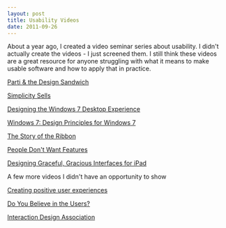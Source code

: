 ```yaml
---
layout: post
title: Usability Videos
date: 2011-09-26
---
```


About a year ago, I created a video seminar series about usability. I didn't actually create the videos - I just screened them. I still think these videos are a great resource for anyone struggling with what it means to make usable software and how to apply that in practice.

[Parti & the Design Sandwich](http://www.lukew.com/ff/entry.asp?821)

[Simplicity Sells](http://www.ted.com/talks/lang/eng/david_pogue_says_simplicity_sells.html)

[Designing the Windows 7 Desktop Experience](http://channel9.msdn.com/Events/MIX/MIX09/C26F)

[Windows 7: Design Principles for Windows 7](http://channel9.msdn.com/blogs/pdc2008/pc22)

[The Story of the Ribbon](http://channel9.msdn.com/Events/MIX/MIX08/UX09)

[People Don't Want Features](http://uxweek.com/2010/videos/video-2010-paula-wellings-cameron-gray)

[Designing Graceful, Gracious Interfaces for iPad](http://www.omnigroup.com/blog/entry/designing_graceful_gracious_interfaces_for_ipad/)

A few more videos I didn't have an opportunity to show

[Creating positive user experiences](http://www.youtube.com/GoogleDevelopers#p/search/114/jeIv7b5lv74)

[Do You Believe in the Users?](http://www.google.com/events/io/2009/sessions/DoYouBelieveUsers.html)

[Interaction Design Association](http://vimeo.com/user1128734)